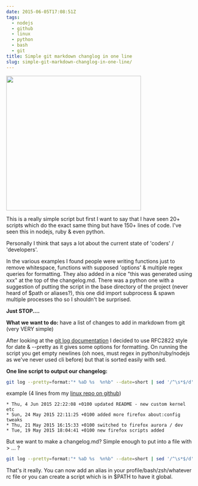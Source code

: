 ```yaml
---
date: 2015-06-05T17:08:51Z
tags:
  - nodejs
  - github
  - linux
  - python
  - bash
  - git
title: Simple git markdown changlog in one line
slug: simple-git-markdown-changlog-in-one-line/
---
```


<p class="text-center"><img width="360px" src="/media/images/2015/06/gitscm-logo.png" alt=""></p>

This is a really simple script but first I want to say that I have seen 20+ scripts which do the exact same thing but have 150+ lines of code.
I've seen this in nodejs, ruby & even python.

Personally I think that says a lot about the current state of 'coders' / 'developers'.

In the various examples I found people were writing functions just to remove whitespace, functions with supposed 'options' & multiple regex queries for formatting.
They also added in a nice "this was generated using xxx" at the top of the changelog.md.
There was a python one with a suggestion of putting the script in the base directory of the project (never heard of \$path or aliases?), this one did import subprocess & spawn multiple processes tho so I shouldn't be surprised.

**Just STOP....**

**What we want to do:** have a list of changes to add in markdown from git (very VERY simple)

After looking at the <a href="https://git-scm.com/docs/git-log" target="_blank">git log documentation</a> I decided to use RFC2822 style for date & --pretty as it gives some options for formatting.
On running the script you get empty newlines (oh noes, must regex in python/ruby/nodejs as we've never used cli before) but that is sorted easily with sed.

**One line script to output our changelog:**

```bash
git log --pretty=format:"* %aD %s  %n%b" --date=short | sed '/^\s*$/d'
```

example (4 lines from my <a href="https://github.com/equk/linux" target="_blank">linux repo on <i class="fa fa-github-alt"></i>github</a>)

    * Thu, 4 Jun 2015 22:22:08 +0100 updated README - new custom kernel etc
    * Sun, 24 May 2015 22:11:25 +0100 added more firefox about:config tweaks
    * Thu, 21 May 2015 16:15:33 +0100 switched to firefox aurora / dev
    * Tue, 19 May 2015 18:04:41 +0100 new firefox scripts added

But we want to make a changelog.md?
Simple enough to put into a file with > ... ?

```bash
git log --pretty=format:"* %aD %s  %n%b" --date=short | sed '/^\s*$/d' > changelog.md
```

That's it really.
You can now add an alias in your profile/bash/zsh/whatever rc file or you can create a script which is in \$PATH to have it global.
